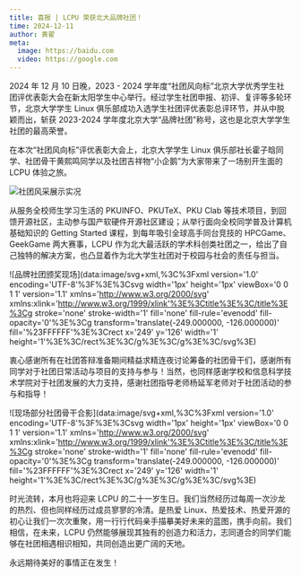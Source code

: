 ```yaml
---
title: 喜报 | LCPU 荣获北大品牌社团！
time: 2024-12-11
author: 黄翟
meta:
  image: https://baidu.com
  video: https://google.com
---
```

2024 年 12 月 10 日晚，2023 - 2024 学年度“社团风向标”北京大学优秀学生社团评优表彰大会在新太阳学生中心举行。经过学生社团申报、初评、复评等多轮环节，北京大学学生 Linux 俱乐部成功入选学生社团评优表彰总评环节，并从中脱颖而出，斩获 2023-2024 学年度北京大学“品牌社团”称号，这也是北京大学学生社团的最高荣誉。

在本次“社团风向标”评优表彰大会上，北京大学学生 Linux 俱乐部社长霍子晗同学、社团骨干黄熙鸣同学以及社团吉祥物“小企鹅”为大家带来了一场别开生面的 LCPU 体验之旅。

![社团风采展示实况]()

从服务全校师生学习生活的 PKUINFO、PKUTeX、PKU Clab 等技术项目，到回馈开源社区，主动参与国产软硬件开源社区建设；从举行面向全校同学普及计算机基础知识的 Getting Started 课程，到每年吸引全球高手同台竞技的 HPCGame、GeekGame 两大赛事，LCPU 作为北大最活跃的学术科创类社团之一，给出了自己独特的解决方案，也凸显着作为北大学生社团对于校园与社会的责任与担当。

![品牌社团颁奖现场](data:image/svg+xml,%3C%3Fxml version='1.0' encoding='UTF-8'%3F%3E%3Csvg width='1px' height='1px' viewBox='0 0 1 1' version='1.1' xmlns='http://www.w3.org/2000/svg' xmlns:xlink='http://www.w3.org/1999/xlink'%3E%3Ctitle%3E%3C/title%3E%3Cg stroke='none' stroke-width='1' fill='none' fill-rule='evenodd' fill-opacity='0'%3E%3Cg transform='translate(-249.000000, -126.000000)' fill='%23FFFFFF'%3E%3Crect x='249' y='126' width='1' height='1'%3E%3C/rect%3E%3C/g%3E%3C/g%3E%3C/svg%3E)

衷心感谢所有在社团答辩准备期间精益求精连夜讨论筹备的社团骨干们，感谢所有同学对于社团日常活动与项目的支持与参与！当然，也同样感谢学校和信息科学技术学院对于社团发展的大力支持，感谢社团指导老师杨延军老师对于社团活动的参与和指导！

![现场部分社团骨干合影](data:image/svg+xml,%3C%3Fxml version='1.0' encoding='UTF-8'%3F%3E%3Csvg width='1px' height='1px' viewBox='0 0 1 1' version='1.1' xmlns='http://www.w3.org/2000/svg' xmlns:xlink='http://www.w3.org/1999/xlink'%3E%3Ctitle%3E%3C/title%3E%3Cg stroke='none' stroke-width='1' fill='none' fill-rule='evenodd' fill-opacity='0'%3E%3Cg transform='translate(-249.000000, -126.000000)' fill='%23FFFFFF'%3E%3Crect x='249' y='126' width='1' height='1'%3E%3C/rect%3E%3C/g%3E%3C/g%3E%3C/svg%3E)

时光流转，本月也将迎来 LCPU 的二十一岁生日。我们当然经历过每周一次沙龙的热烈、但也同样经历过成员寥寥的冷清。是热爱 Linux、热爱技术、热爱开源的初心让我们一次次重聚，用一行行代码亲手描摹美好未来的蓝图，携手向前。我们相信，在未来，LCPU 仍然能够展现其独有的创造力和活力，志同道合的同学们能够在社团相遇相识相知，共同创造出更广阔的天地。

永远期待美好的事情正在发生！